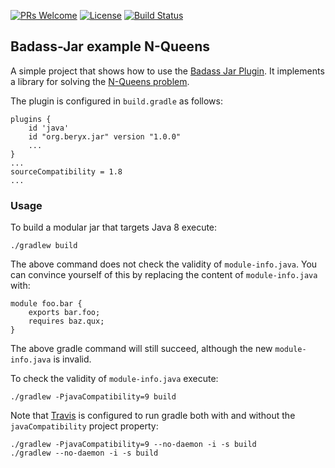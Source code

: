 
[![PRs Welcome](https://img.shields.io/badge/PRs-welcome-brightgreen.svg?style=flat-square)](http://makeapullrequest.com)
[![License](https://img.shields.io/badge/license-Apache--2.0-blue.svg)](https://github.com/beryx-gist/badass-jar-example-nqueens/blob/master/LICENSE)
[![Build Status](https://img.shields.io/travis/beryx-gist/badass-jar-example-nqueens/master.svg?label=Build)](https://travis-ci.org/beryx-gist/badass-jar-example-nqueens)

## Badass-Jar example N-Queens ##

A simple project that shows how to use the [Badass Jar Plugin](https://github.com/beryx/badass-jar-plugin/).
It implements a library for solving the [N-Queens problem](https://en.wikipedia.org/wiki/Eight_queens_puzzle).


The plugin is configured in `build.gradle` as follows:

```
plugins {
    id 'java'
    id "org.beryx.jar" version "1.0.0"
    ...
}
...
sourceCompatibility = 1.8
...
```

### Usage
To build a modular jar that targets Java 8 execute:
```
./gradlew build
```
The above command does not check the validity of `module-info.java`.
You can convince yourself of this by replacing the content of `module-info.java` with: 
```
module foo.bar {
    exports bar.foo;
    requires baz.qux;
}
```
The above gradle command will still succeed, although the new `module-info.java` is invalid.


To check the validity of `module-info.java` execute:
```
./gradlew -PjavaCompatibility=9 build
```

Note that [Travis](https://github.com/beryx-gist/badass-jar-example-nqueens/blob/master/.travis.yml) is configured
to run gradle both with and without the `javaCompatibility` project property: 
```
./gradlew -PjavaCompatibility=9 --no-daemon -i -s build
./gradlew --no-daemon -i -s build
```
